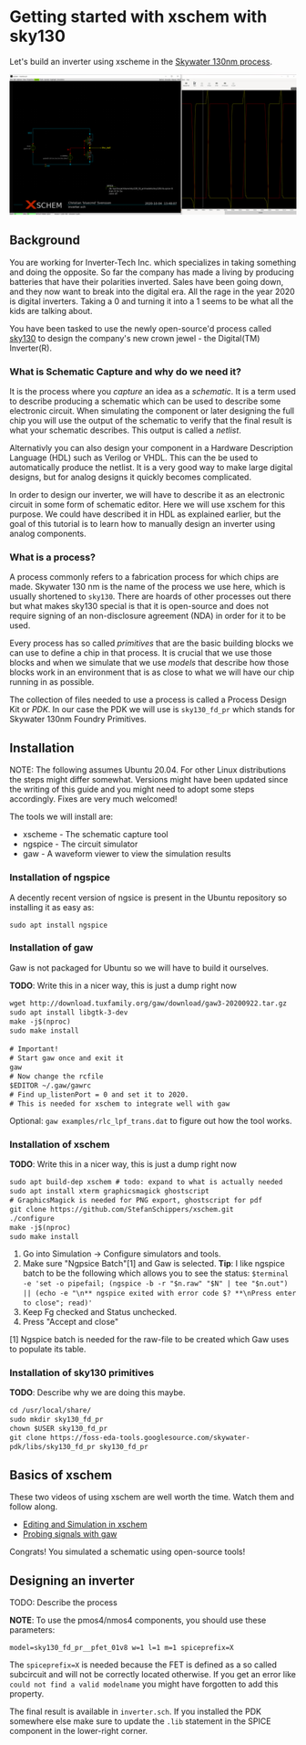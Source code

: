 # Getting started with xschem with sky130

Let's build an inverter using xscheme in the
[Skywater 130nm process](https://skywater-pdk.readthedocs.io).

![inverter simulation screenshot](inverter.png)

## Background

You are working for Inverter-Tech Inc. which specializes in taking
something and doing the opposite. So far the company has made a living
by producing batteries that have their polarities inverted. Sales have been
going down, and they now want to break into the digital era. All the rage
in the year 2020 is digital inverters. Taking a 0 and turning it into a 1 seems
to be what all the kids are talking about.

You have been tasked to use the newly open-source'd process called
[sky130](https://skywater-pdk.readthedocs.io) to design the company's new
crown jewel - the Digital(TM) Inverter(R).

### What is Schematic Capture and why do we need it?

It is the process where you *capture* an idea as a *schematic*. It is a term
used to describe producing a schematic which can be used to describe some
electronic circuit. When simulating the component or later designing the
full chip you will use the output of the schematic to verify that the final
result is what your schematic describes. This output is called a *netlist*.

Alternativly you can also design your component in a
Hardware Description Language (HDL) such as Verilog or VHDL. This can the
be used to automatically produce the netlist. It is a very good way to make
large digital designs, but for analog designs it quickly becomes complicated.

In order to design our inverter, we will have to describe it as an electronic
circuit in some form of schematic editor. Here we will use xschem for this
purpose. We could have described it in HDL as explained earlier, but the goal
of this tutorial is to learn how to manually design an inverter using analog
components.

### What is a process?

A process commonly refers to a fabrication process for which chips are made.
Skywater 130 nm is the name of the process we use here, which is usually
shortened to `sky130`. There are hoards of other processes out there but what
makes sky130 special is that it is open-source and does not require signing of
an non-disclosure agreement (NDA) in order for it to be used.

Every process has so called *primitives* that are the basic building blocks
we can use to define a chip in that process. It is crucial that we use those
blocks and when we simulate that we use *models* that describe how those blocks
work in an environment that is as close to what we will have our chip running in
as possible.

The collection of files needed to use a process is called a Process Design Kit
or *PDK*. In our case the PDK we will use is `sky130_fd_pr` which stands for
Skywater 130nm Foundry Primitives.

## Installation

NOTE: The following assumes Ubuntu 20.04. For other Linux distributions the
steps might differ somewhat. Versions might have been updated since the writing
of this guide and you might need to adopt some steps accordingly. Fixes are
very much welcomed!

The tools we will install are:

 * xscheme - The schematic capture tool
 * ngspice - The circuit simulator
 * gaw - A waveform viewer to view the simulation results

### Installation of ngspice

A decently recent version of ngsice is present in the Ubuntu repository so
installing it as easy as:

```
sudo apt install ngspice
```

### Installation of gaw

Gaw is not packaged for Ubuntu so we will have to build it ourselves.

**TODO**: Write this in a nicer way, this is just a dump right now

```
wget http://download.tuxfamily.org/gaw/download/gaw3-20200922.tar.gz
sudo apt install libgtk-3-dev
make -j$(nproc)
sudo make install

# Important!
# Start gaw once and exit it
gaw
# Now change the rcfile
$EDITOR ~/.gaw/gawrc
# Find up_listenPort = 0 and set it to 2020.
# This is needed for xschem to integrate well with gaw
```

Optional: `gaw examples/rlc_lpf_trans.dat` to figure out how the tool works.

### Installation of xschem

**TODO**: Write this in a nicer way, this is just a dump right now

```
sudo apt build-dep xschem # todo: expand to what is actually needed
sudo apt install xterm graphicsmagick ghostscript
# GraphicsMagick is needed for PNG export, ghostscript for pdf
git clone https://github.com/StefanSchippers/xschem.git
./configure
make -j$(nproc)
sudo make install
```

1) Go into Simulation -> Configure simulators and tools.
1) Make sure "Ngpsice Batch"[1] and Gaw is selected.
  **Tip**: I like ngspice batch to be the following which allows you to see the status:
  `$terminal -e 'set -o pipefail; (ngspice -b -r "$n.raw" "$N" | tee "$n.out") || (echo -e "\n** ngspice exited with error code $? **\nPress enter to close"; read)'`
1) Keep Fg checked and Status unchecked.
1) Press "Accept and close"

[1] Ngspice batch is needed for the raw-file to be created which Gaw uses to populate its table.

### Installation of sky130 primitives

**TODO**: Describe why we are doing this maybe.

```
cd /usr/local/share/
sudo mkdir sky130_fd_pr
chown $USER sky130_fd_pr
git clone https://foss-eda-tools.googlesource.com/skywater-pdk/libs/sky130_fd_pr sky130_fd_pr
```

## Basics of xschem

These two videos of using xschem are well worth the time. Watch them and follow
along.

 * [Editing and Simulation in xschem](https://xschem.sourceforge.io/stefan/xschem_man/video_tutorials/editing_and_sim.mp4)
 * [Probing signals with gaw](https://xschem.sourceforge.io/stefan/xschem_man/video_tutorials/probe_to_gaw.mp4)

Congrats! You simulated a schematic using open-source tools!

## Designing an inverter

TODO: Describe the process

**NOTE**: To use the pmos4/nmos4 components, you should use these parameters:
```
model=sky130_fd_pr__pfet_01v8 w=1 l=1 m=1 spiceprefix=X
```

The `spiceprefix=X` is needed because the FET is defined as a so called
subcircuit and will not be correctly located otherwise. If you get
an error like `could not find a valid modelname` you might have forgotten to
add this property.

The final result is available in `inverter.sch`.
If you installed the PDK somewhere else make sure to update the `.lib` statement
in the SPICE component in the lower-right corner.
